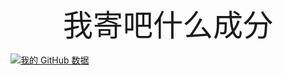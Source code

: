<font face="NotoSans" size=30><center>我寄吧什么成分</center></font>

[![我的 GitHub 数据](https://github-readme-stats.vercel.app/api?username=WindSakura)]()
